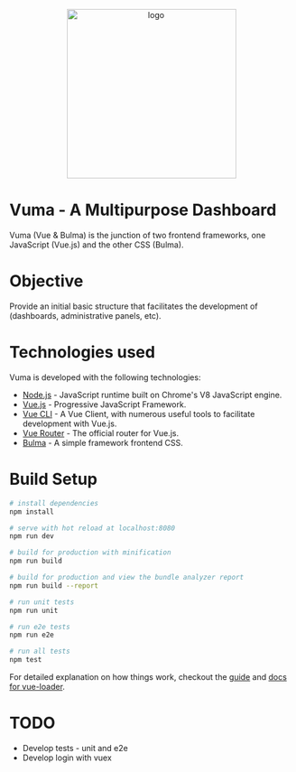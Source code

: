 <p align="center">
    <img src="http://i.imgur.com/uiaj7Se.png" alt="logo" width="300"
</p>

# Vuma - A Multipurpose Dashboard
Vuma (Vue & Bulma) is the junction of two frontend frameworks, one JavaScript (Vue.js) and the other CSS (Bulma).

# Objective
Provide an initial basic structure that facilitates the development of (dashboards, administrative panels, etc).

# Technologies used
Vuma is developed with the following technologies:

* [Node.js](https://nodejs.org/en) - JavaScript runtime built on Chrome's V8 JavaScript engine.
* [Vue.js]() - Progressive JavaScript Framework.
*  [Vue CLI](https://github.com/vuejs/vue-cli) - A Vue Client, with numerous useful tools to facilitate development with Vue.js.
* [Vue Router](https://github.com/vuejs/vue-router) - The official router for Vue.js.
* [Bulma](http://bulma.io) - A simple framework frontend CSS.

# Build Setup

``` bash
# install dependencies
npm install

# serve with hot reload at localhost:8080
npm run dev

# build for production with minification
npm run build

# build for production and view the bundle analyzer report
npm run build --report

# run unit tests
npm run unit

# run e2e tests
npm run e2e

# run all tests
npm test
```

For detailed explanation on how things work, checkout the [guide](http://vuejs-templates.github.io/webpack/) and [docs for vue-loader](http://vuejs.github.io/vue-loader).

# TODO

* Develop tests  - unit and e2e
* Develop login with vuex
